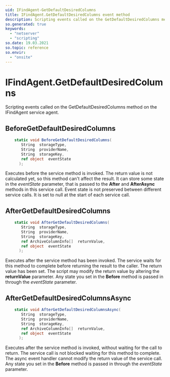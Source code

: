 ```yaml
---
uid: IFindAgent-GetDefaultDesiredColumns
title: IFindAgent.GetDefaultDesiredColumns event method
description: Scripting events called on the GetDefaultDesiredColumns method on the IFindAgent service agent.
so.generated: true
keywords:
  - "netserver"
  - "scripting"
so.date: 19.03.2021
so.topic: reference
so.envir:
  - "onsite"
---
```

# IFindAgent.GetDefaultDesiredColumns

Scripting events called on the <see cref='M:SuperOffice.CRM.Services.IFindAgent.GetDefaultDesiredColumns'>GetDefaultDesiredColumns</see> method on the <see cref='IFindAgent'>IFindAgent</see>  service agent.

## BeforeGetDefaultDesiredColumns
```cs
    static void BeforeGetDefaultDesiredColumns(
       String  storageType,
       String  providerName,
       String  storageKey,
       ref object  eventState
      );
```
Executes before the service method is invoked.
The return value is not calculated yet, so this method can't affect the result.
It can store some state in the *eventState* parameter, that is passed to the **After** and **AfterAsync** methods in this service call.
Event state is not preserved between different service calls. It is set to null at the start of each service call.
## AfterGetDefaultDesiredColumns
```cs
    static void AfterGetDefaultDesiredColumns(
       String  storageType,
       String  providerName,
       String  storageKey,
       ref ArchiveColumnInfo[]  returnValue,
       ref object  eventState
      );
```
Executes after the service method has been invoked. The service waits for this method to complete before returning the result to the caller.
The return value has been set. The script may modify the return value by altering the **returnValue** parameter.
Any state you set in the **Before** method is passed in through the *eventState* parameter.
## AfterGetDefaultDesiredColumnsAsync
```cs
    static void AfterGetDefaultDesiredColumnsAsync(
       String  storageType,
       String  providerName,
       String  storageKey,
       ref ArchiveColumnInfo[]  returnValue,
       ref object  eventState
      );
```
Executes after the service method is invoked, without waiting for the call to return.
The service call is not blocked waiting for this method to complete.
The async event handler cannot modify the return value of the service call.
Any state you set in the **Before** method is passed in through the *eventState* parameter.

